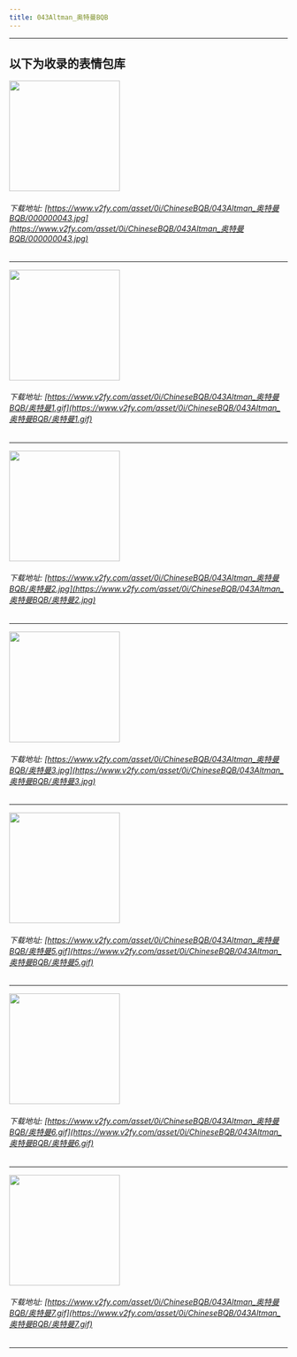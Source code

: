 ```yaml
---
title: 043Altman_奥特曼BQB
---
```


------
## 以下为收录的表情包库

<!-- more -->

<img height='200px' style='height:200px;'  src='https://www.v2fy.com/asset/0i/ChineseBQB/043Altman_奥特曼BQB/000000043.jpg' data-original='https://www.v2fy.com/asset/0i/ChineseBQB/043Altman_奥特曼BQB/000000043.jpg' /><br/><h6>下载地址: [https://www.v2fy.com/asset/0i/ChineseBQB/043Altman_奥特曼BQB/000000043.jpg](https://www.v2fy.com/asset/0i/ChineseBQB/043Altman_奥特曼BQB/000000043.jpg)</h6><hr/><img height='200px' style='height:200px;'  src='https://www.v2fy.com/asset/0i/ChineseBQB/043Altman_奥特曼BQB/奥特曼1.gif' data-original='https://www.v2fy.com/asset/0i/ChineseBQB/043Altman_奥特曼BQB/奥特曼1.gif' /><br/><h6>下载地址: [https://www.v2fy.com/asset/0i/ChineseBQB/043Altman_奥特曼BQB/奥特曼1.gif](https://www.v2fy.com/asset/0i/ChineseBQB/043Altman_奥特曼BQB/奥特曼1.gif)</h6><hr/><img height='200px' style='height:200px;'  src='https://www.v2fy.com/asset/0i/ChineseBQB/043Altman_奥特曼BQB/奥特曼2.jpg' data-original='https://www.v2fy.com/asset/0i/ChineseBQB/043Altman_奥特曼BQB/奥特曼2.jpg' /><br/><h6>下载地址: [https://www.v2fy.com/asset/0i/ChineseBQB/043Altman_奥特曼BQB/奥特曼2.jpg](https://www.v2fy.com/asset/0i/ChineseBQB/043Altman_奥特曼BQB/奥特曼2.jpg)</h6><hr/><img height='200px' style='height:200px;'  src='https://www.v2fy.com/asset/0i/ChineseBQB/043Altman_奥特曼BQB/奥特曼3.jpg' data-original='https://www.v2fy.com/asset/0i/ChineseBQB/043Altman_奥特曼BQB/奥特曼3.jpg' /><br/><h6>下载地址: [https://www.v2fy.com/asset/0i/ChineseBQB/043Altman_奥特曼BQB/奥特曼3.jpg](https://www.v2fy.com/asset/0i/ChineseBQB/043Altman_奥特曼BQB/奥特曼3.jpg)</h6><hr/><img height='200px' style='height:200px;'  src='https://www.v2fy.com/asset/0i/ChineseBQB/043Altman_奥特曼BQB/奥特曼5.gif' data-original='https://www.v2fy.com/asset/0i/ChineseBQB/043Altman_奥特曼BQB/奥特曼5.gif' /><br/><h6>下载地址: [https://www.v2fy.com/asset/0i/ChineseBQB/043Altman_奥特曼BQB/奥特曼5.gif](https://www.v2fy.com/asset/0i/ChineseBQB/043Altman_奥特曼BQB/奥特曼5.gif)</h6><hr/><img height='200px' style='height:200px;'  src='https://www.v2fy.com/asset/0i/ChineseBQB/043Altman_奥特曼BQB/奥特曼6.gif' data-original='https://www.v2fy.com/asset/0i/ChineseBQB/043Altman_奥特曼BQB/奥特曼6.gif' /><br/><h6>下载地址: [https://www.v2fy.com/asset/0i/ChineseBQB/043Altman_奥特曼BQB/奥特曼6.gif](https://www.v2fy.com/asset/0i/ChineseBQB/043Altman_奥特曼BQB/奥特曼6.gif)</h6><hr/><img height='200px' style='height:200px;'  src='https://www.v2fy.com/asset/0i/ChineseBQB/043Altman_奥特曼BQB/奥特曼7.gif' data-original='https://www.v2fy.com/asset/0i/ChineseBQB/043Altman_奥特曼BQB/奥特曼7.gif' /><br/><h6>下载地址: [https://www.v2fy.com/asset/0i/ChineseBQB/043Altman_奥特曼BQB/奥特曼7.gif](https://www.v2fy.com/asset/0i/ChineseBQB/043Altman_奥特曼BQB/奥特曼7.gif)</h6><hr/>